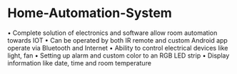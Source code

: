 # Home-Automation-System
•	Complete solution of electronics and software allow room automation towards IOT
•	Can be operated by both IR remote and custom Android app operate via Bluetooth and Internet
•	Ability to control electrical devices like light, fan
•	Setting up alarm and custom color to an RGB LED strip
•	Display information like date, time and room temperature



